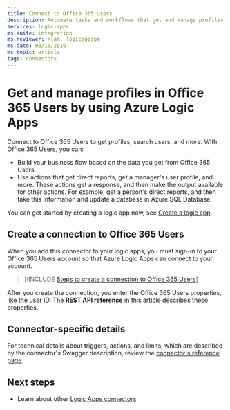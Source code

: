 ```yaml
---
title: Connect to Office 365 Users
description: Automate tasks and workflows that get and manage profiles in Office 365 Users profiles by using Azure Logic Apps 
services: logic-apps
ms.suite: integration
ms.reviewer: klam, logicappspm
ms.date: 08/18/2016
ms.topic: article
tags: connectors
---
```


# Get and manage profiles in Office 365 Users by using Azure Logic Apps

Connect to Office 365 Users to get profiles, search users, and more. With Office 365 Users, you can:

* Build your business flow based on the data you get from Office 365 Users. 
* Use actions that get direct reports, get a manager's user profile, and more. These actions get a response, and then make the output available for other actions. For example, get a person's direct reports, and then take this information and update a database in Azure SQL Database. 

You can get started by creating a logic app now, see [Create a logic app](../logic-apps/quickstart-create-first-logic-app-workflow.md).

## Create a connection to Office 365 Users

When you add this connector to your logic apps, you must sign-in to your Office 365 Users account so that Azure Logic Apps can connect to your account.

> [!INCLUDE [Steps to create a connection to Office 365 Users](../../includes/connectors-create-api-office365users.md)]
> 
> 

After you create the connection, you enter the Office 365 Users properties, like the user ID. The **REST API reference** in this article describes these properties.

## Connector-specific details

For technical details about triggers, actions, and limits, which are described by the connector's Swagger description, review the [connector's reference page](/connectors/officeusers/).

## Next steps

* Learn about other [Logic Apps connectors](apis-list.md)